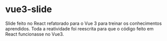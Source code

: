 # vue3-slide

Slide feito no React refatorado para o Vue 3 para treinar os conhecimentos aprendidos.
Toda a reatividade foi reescrita para que o código feito em React funcionasse no Vue3.
